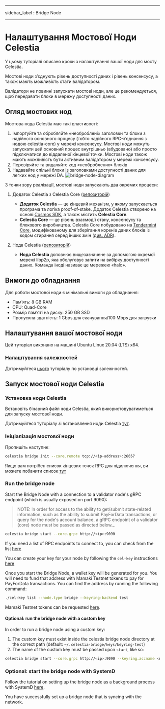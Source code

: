 - - -
sidebar_label : Bridge Node
- - -

# Налаштування Мостової Ноди Celestia

У цьому туторіалі описано кроки з налаштування вашої ноди для мосту Celestia.

Мостові ноди з’єднують рівень доступності даних і рівень консенсусу, а також мають можливість стати валідатором.

Валідатори не повинні запускати мостові ноди, але це рекомендується, щоб передавати блоки в мережу доступності даних.

## Огляд мостових нод

Мостова нода Celestia має такі властивості:

1. Імпортуйте та обробляйте «необроблені» заголовки та блоки з надійного основного процесу (тобто надійного RPC-з’єднання з нодою celestia-core) у мережі консенсусу. Мостові ноди можуть запускати цей основний процес внутрішньо (вбудовано) або просто підключатися до віддаленої кінцевої точки. Мостові ноди також мають можливість бути активним валідатором у мережі консенсусу.
2. Перевіряйте та видаляйте код «необроблених» блоків
3. Надавайте спільні блоки із заголовками доступності даних для легких нод у мережі DA. ![bridge-node-diagram](/img/nodes/BridgeNodes.png)

З точки зору реалізації, мостові ноди запускають два окремих процеси:

1. Додаток Celestia з Celestia Core ([репозиторій](https://github.com/celestiaorg/celestia-app))

    * **Додаток Celestia** — це кінцевий механізм, у якому запускається програма та логіка proof-of-stake. Додаток Celestia створено на основі [Cosmos SDK](https://docs.cosmos.network/), а також містить **Celestia Core**.
    * **Celestia Core** — це рівень взаємодії стану, консенсусу та блокового виробництва. Celestia Core побудовано на [Tendermint Core](https://docs.tendermint.com/), модифікованому для зберігання коренів даних блоків із кодом стирання серед інших змін ([див. ADR](https://github.com/celestiaorg/celestia-core/tree/master/docs/celestia-architecture)).

2. Нода Celestia ([репозиторій](https://github.com/celestiaorg/celestia-node))

    * **Нода Celestia** доповнює вищезазначене за допомогою окремої мережі libp2p, яка обслуговує запити на вибірку доступності даних. Команда іноді називає це мережею «halo».

## Вимоги до обладнання

Для роботи мостової ноди є мінімальні вимоги до обладнання:

* Пам’ять: 8 GB RAM
* CPU: Quad-Core
* Розмір пам’яті на диску: 250 GB SSD
* Пропускна здатність: 1 Gbps для скачування/100 Mbps для загрузки

## Налаштування вашої мостової ноди

Цей туторіал виконано на машині Ubuntu Linux 20.04 (LTS) x64.

### Налаштування залежностей

Дотримуйтеся [цього](../developers/environment.md) туторіалу по установці залежностей.

## Запуск мостової ноди Celestia

### Установка ноди Celestia

Встановіть бінарний файл ноди Celestia, який використовуватиметься для запуску мостової ноди.

Дотримуйтеся туторіалу зі встановлення ноди Celestia [тут](../developers/celestia-node.md).

### Ініціалізація мостової ноди

Пропишіть наступне:

```sh
celestia bridge init --core.remote tcp://<ip-address>:26657
```

Якщо вам потрібен список кінцевих точок RPC для підключення, ви можете побачити список [тут](./mamaki-testnet.md#rpc-endpoints)

### Run the bridge node

Start the Bridge Node with a connection to a validator node's gRPC endpoint (which is usually exposed on port 9090):

> NOTE: In order for access to the ability to get/submit state-related information, such as the ability to submit PayForData transactions, or query for the node's account balance, a gRPC endpoint of a validator (core) node must be passed as directed below._

```sh
celestia bridge start --core.grpc http://<ip>:9090
```

If you need a list of RPC endpoints to connect to, you can check from the list [here](./mamaki-testnet.md#rpc-endpoints)

You can create your key for your node by following the `cel-key` instructions [here](./keys.md)

Once you start the Bridge Node, a wallet key will be generated for you. You will need to fund that address with Mamaki Testnet tokens to pay for PayForData transactions. You can find the address by running the following command:

```sh
./cel-key list --node.type bridge --keyring-backend test
```

Mamaki Testnet tokens can be requested [here](./mamaki-testnet.md#mamaki-testnet-faucet).

#### Optional: run the bridge node with a custom key

In order to run a bridge node using a custom key:

1. The custom key must exist inside the celestia bridge node directory at the correct path (default: `~/.celestia-bridge/keys/keyring-test`)
2. The name of the custom key must be passed upon `start`, like so:

```sh
celestia bridge start --core.grpc http://<ip>:9090 --keyring.accname <name_of_custom_key>
```

### Optional: start the bridge node with SystemD

Follow the tutorial on setting up the bridge node as a background process with SystemD [here](./systemd.md#celestia-bridge-node).

You have successfully set up a bridge node that is syncing with the network.

